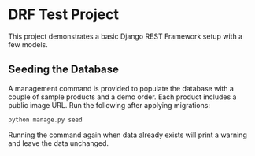 # DRF Test Project

This project demonstrates a basic Django REST Framework setup with a few models.

## Seeding the Database

A management command is provided to populate the database with a couple of
sample products and a demo order. Each product includes a public image URL.
Run the following after applying migrations:

```bash
python manage.py seed
```

Running the command again when data already exists will print a warning and
leave the data unchanged.

